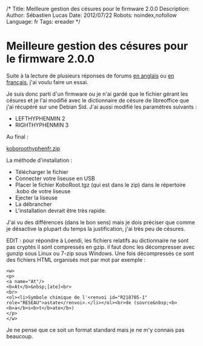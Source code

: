 /*
Title: Meilleure gestion des césures pour le firmware 2.0.0
Description: 
Author: Sébastien Lucas
Date: 2012/07/22
Robots: noindex,nofollow
Language: fr
Tags: ereader
*/
# Meilleure gestion des césures pour le firmware 2.0.0

Suite à la lecture de plusieurs réponses de forums [en anglais](http://www.mobileread.com/forums/showthread.php?t=184838) ou [en français](http://forum.teamalexandriz.org/les_liseuses_debook_readers/mise_jour_2.0_du_kobo_22965.msg142066.html#msg142066), j'ai voulu faire un essai. 

Je suis donc parti d'un firmware ou je n'ai gardé que le fichier gérant les césures et je l'ai modifié avec le dictionnaire de césure de libreoffice que j'ai récupéré sur une Debian Sid. J'ai aussi modifié les paramètres suivants : 
*	LEFTHYPHENMIN 2
*	RIGHTHYPHENMIN 3



Au final :

[koboroothyphenfr.zip](/blog/koboroothyphenfr.zip)

La méthode d'installation :
*	Télécharger le fichier
*	Connecter votre liseuse en USB
*	Placer le fichier KoboRoot.tgz (qui est dans le zip) dans le répertoire .kobo de votre liseuse
*	Ejecter la liseuse
*	La débrancher
*	L'installation devrait être très rapide.

J'ai vu des différences (dans le bon sens) mais je dois préciser que comme je désactive la plupart du temps la justification, j'ai très peu de césures.

EDIT : pour répondre à Loendi, les fichiers relatifs au dictionnaire ne sont pas cryptés il sont compressés en gzip. il faut donc les décompresser avec gunzip sous Linux ou 7-zip sous Windows. Une fois décompressés ce sont des fichiers HTML organisés mot par mot par exemple : 

```
<w>
<p>
<a name="At"/>
<b>At</b>&nbsp;[ate]<br>
<br>
<ol><li>Symbole chimique de l'<renvoi id="R218705-1" role="RESEAU">astate</renvoi>.</li></ol><br>de (source&nbsp;<b><b>a</b>s<b>t</b>ate</b>)
</p>
</w>
```

Je ne pense que ce soit un format standard mais je ne m'y connais pas beaucoup.
